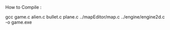 
How to Compile :

gcc game.c alien.c bullet.c plane.c ../mapEditor/map.c ../engine/engine2d.c -o game.exe




